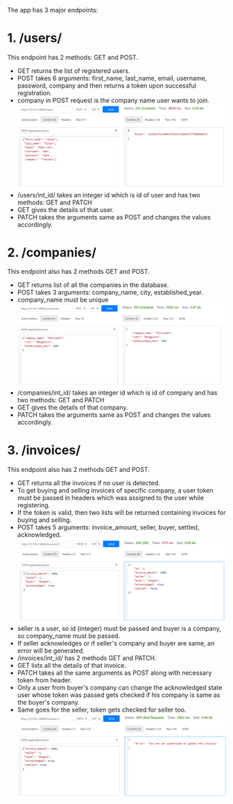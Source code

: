 The app has 3 major endpoints:
# 1. /users/
This endpoint has 2 methods: GET and POST.

* GET returns the list of registered users.
* POST takes 6 arguments: first_name, last_name, email, username, password, company and then returns a token upon successful registration.
* company in POST request is the company name user wants to join.
![imgalt](user.png)
* /users/int_id/ takes an integer id which is id of user and has two methods: GET and PATCH
* GET gives the details of that user.
* PATCH takes the arguments same as POST and changes the values accordingly.



# 2. /companies/
This endpoint also has 2 methods GET and POST.

* GET returns list of all the companies in the database.
* POST takes 3 arguments: company_name, city, established_year.
* company_name must be unique
![company](company.png)
* /companies/int_id/ takes an integer id which is id of company and has two methods: GET and PATCH
* GET gives the details of that company.
* PATCH takes the arguments same as POST and changes the values accordingly.

# 3. /invoices/
This endpoint also has 2 methods GET and POST.
* GET returns all the invoices if no user is detected.
* To get buying and selling invoices of specific company, a user token must be passed in headers which was assigned to the user while registering.
* If the token is valid, then two lists will be returned containing invoices for buying and selling.
* POST takes 5 arguments: invoice_amount, seller, buyer, settled, acknowledged.
![invoice](invoice1.png)
* seller is a user, so id (integer) must be passed and buyer is a company, so company_name must be passed.
* If seller acknowledges or if seller's company and buyer are same, an error will be generated.
* /invoices/int_id/ has 2 methods GET and PATCH.
* GET lists all the details of that invoice.
* PATCH takes all the same arguments as POST along with necessary token from header.
* Only a user from buyer's company can change the acknowledged state user whose token was passed gets checked if his company is same as the buyer's company.
* Same goes for the seller, token gets checked for seller too.
![invoice](invoice2.png)
